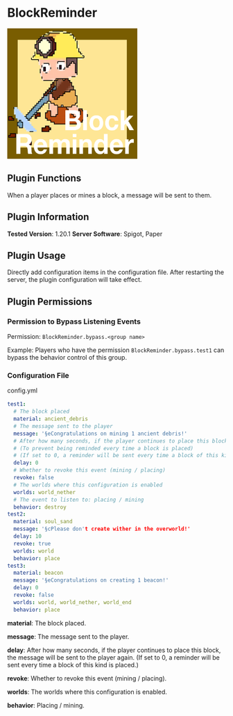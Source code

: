 # BlockReminder

<img src="BlockReminder.png" width="300" height="300" alt="image">

## Plugin Functions
When a player places or mines a block, a message will be sent to them.

## Plugin Information
**Tested Version**: 1.20.1
**Server Software**: Spigot, Paper

## Plugin Usage
Directly add configuration items in the configuration file. After restarting the server, the plugin configuration will take effect.

## Plugin Permissions

### Permission to Bypass Listening Events

Permission: `BlockReminder.bypass.<group name>`

Example: Players who have the permission `BlockReminder.bypass.test1` can bypass the behavior control of this group.

### Configuration File

config.yml

```yaml
test1:
  # The block placed
  material: ancient_debris
  # The message sent to the player
  message: '§eCongratulations on mining 1 ancient debris!'
  # After how many seconds, if the player continues to place this block, the message will be sent to the player again
  # (To prevent being reminded every time a block is placed)
  # (If set to 0, a reminder will be sent every time a block of this kind is placed)
  delay: 0
  # Whether to revoke this event (mining / placing)
  revoke: false
  # The worlds where this configuration is enabled
  worlds: world_nether
  # The event to listen to: placing / mining
  behavior: destroy
test2:
  material: soul_sand
  message: '§cPlease don't create wither in the overworld!'
  delay: 10
  revoke: true
  worlds: world
  behavior: place
test3:
  material: beacon
  message: '§eCongratulations on creating 1 beacon!'
  delay: 0
  revoke: false
  worlds: world, world_nether, world_end
  behavior: place
```

**material**: The block placed.

**message**: The message sent to the player.

**delay**: After how many seconds, if the player continues to place this block, the message will be sent to the player again. (If set to 0, a reminder will be sent every time a block of this kind is placed.)

**revoke**: Whether to revoke this event (mining / placing).

**worlds**: The worlds where this configuration is enabled.

**behavior**: Placing / mining. 
